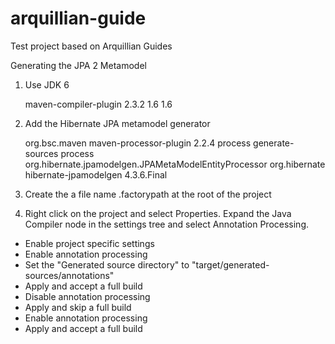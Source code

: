 arquillian-guide
==========

Test project based on Arquillian Guides

Generating the JPA 2 Metamodel

1)  Use JDK 6

    <build>
        <plugins>
            <plugin>
                <artifactId>maven-compiler-plugin</artifactId>
                <version>2.3.2</version>
                <configuration>
                    <source>1.6</source>
                    <target>1.6</target>
                </configuration>
            </plugin>
        </plugins>
    </build>

2) Add the Hibernate JPA metamodel generator

    <plugin>
        <groupId>org.bsc.maven</groupId>
        <artifactId>maven-processor-plugin</artifactId>
        <version>2.2.4</version>
        <executions>
            <execution>
                <id>process</id>
                <phase>generate-sources</phase>
                <goals>
                    <goal>process</goal>
                </goals>
                <configuration>
                    <processors>
                        <processor>org.hibernate.jpamodelgen.JPAMetaModelEntityProcessor</processor>
                    </processors>
                </configuration>
            </execution>
        </executions>
        <dependencies>
            <dependency>
                <groupId>org.hibernate</groupId>
                <artifactId>hibernate-jpamodelgen</artifactId>
                <version>4.3.6.Final</version>
            </dependency>
        </dependencies>
    </plugin>

3) Create the a file name .factorypath at the root of the project

    <factorypath>
        <factorypathentry kind="VARJAR" enabled="true" runInBatchMode="false" id="M2_REPO/org/hibernate/hibernate-jpamodelgen/1.2.0.Final/hibernate-jpamodelgen-1.2.0.Final.jar"/>
        <factorypathentry kind="VARJAR" enabled="true" runInBatchMode="false" id="M2_REPO/org/hibernate/javax/persistence/hibernate-jpa-2.0-api/1.0.0.Final/hibernate-jpa-2.0-api-1.0.0.Final.jar"/>
    </factorypath>

4) Right click on the project and select Properties. Expand the Java Compiler node in the settings tree and select Annotation Processing.

<ul>
<li>Enable project specific settings</li>
<li>Enable annotation processing</li>
<li>Set the "Generated source directory" to "target/generated-sources/annotations"</li>
<li>Apply and accept a full build</li>
<li>Disable annotation processing</li>
<li>Apply and skip a full build</li>
<li>Enable annotation processing</li>
<li>Apply and accept a full build</li>
</ul>
